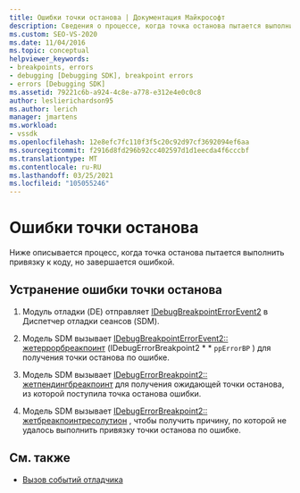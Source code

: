 ```yaml
---
title: Ошибки точки останова | Документация Майкрософт
description: Сведения о процессе, когда точка останова пытается выполнить привязку к коду, но завершается ошибкой и устранение ошибок точки останова.
ms.custom: SEO-VS-2020
ms.date: 11/04/2016
ms.topic: conceptual
helpviewer_keywords:
- breakpoints, errors
- debugging [Debugging SDK], breakpoint errors
- errors [Debugging SDK]
ms.assetid: 79221c6b-a924-4c8e-a778-e312e4e0c0c8
author: leslierichardson95
ms.author: lerich
manager: jmartens
ms.workload:
- vssdk
ms.openlocfilehash: 12e8efc7fc110f3f5c20c92d97cf3692094ef6aa
ms.sourcegitcommit: f2916d8fd296b92cc402597d1d1eecda4f6cccbf
ms.translationtype: MT
ms.contentlocale: ru-RU
ms.lasthandoff: 03/25/2021
ms.locfileid: "105055246"
---
```

# <a name="breakpoint-errors"></a>Ошибки точки останова
Ниже описывается процесс, когда точка останова пытается выполнить привязку к коду, но завершается ошибкой.

## <a name="troubleshoot-a-breakpoint-error"></a>Устранение ошибки точки останова

1. Модуль отладки (DE) отправляет [IDebugBreakpointErrorEvent2](../../extensibility/debugger/reference/idebugbreakpointerrorevent2.md) в Диспетчер отладки сеансов (SDM).

2. Модель SDM вызывает [IDebugBreakpointErrorEvent2:: жетеррорбреакпоинт](../../extensibility/debugger/reference/idebugbreakpointerrorevent2-geterrorbreakpoint.md) (IDebugErrorBreakpoint2 * * `ppErrorBP` ) для получения точки останова по ошибке.

3. Модель SDM вызывает [IDebugErrorBreakpoint2:: жетпендингбреакпоинт](../../extensibility/debugger/reference/idebugerrorbreakpoint2-getpendingbreakpoint.md) для получения ожидающей точки останова, из которой поступила точка останова ошибки.

4. Модель SDM вызывает [IDebugErrorBreakpoint2:: жетбреакпоинтресолутион](../../extensibility/debugger/reference/idebugerrorbreakpoint2-getbreakpointresolution.md) , чтобы получить причину, по которой не удалось выполнить привязку точки останова по ошибке.

## <a name="see-also"></a>См. также
- [Вызов событий отладчика](../../extensibility/debugger/calling-debugger-events.md)
